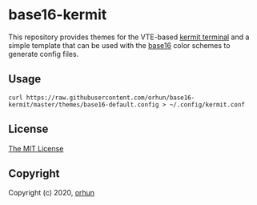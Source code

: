 # base16-kermit

This repository provides themes for the VTE-based [kermit terminal](https://github.com/orhun/kermit) and a simple template that can be used with the [base16](https://github.com/chriskempson/base16) color schemes to
generate config files.

## Usage

```
curl https://raw.githubusercontent.com/orhun/base16-kermit/master/themes/base16-default.config > ~/.config/kermit.conf
```

## License

[The MIT License](https://opensource.org/licenses/MIT)

## Copyright

Copyright (c) 2020, [orhun](https://www.github.com/orhun)